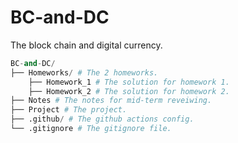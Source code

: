 # BC-and-DC
The block chain and digital currency.

```python
BC-and-DC/
├── Homeworks/ # The 2 homeworks.
    ├── Homework_1 # The solution for homework 1.
    ├── Homework_2 # The solution for homework 2.
├── Notes # The notes for mid-term reveiwing.
├── Project # The project.
├── .github/ # The github actions config.
└── .gitignore # The gitignore file.
```

